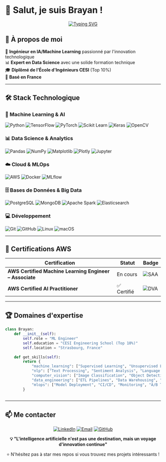 # 👋 Salut, je suis Brayan !

<div align="center">
  
[![Typing SVG](https://readme-typing-svg.herokuapp.com?font=Fira+Code&pause=1000&color=2E97F7&center=true&vCenter=true&width=435&lines=ML+Engineer+%7C+AI+Enthusiast;Data+Science;CESI+Graduate+%7C+Top+10%25)](https://git.io/typing-svg)

</div>

## 🚀 À propos de moi

🤖 **Ingénieur en IA/Machine Learning** passionné par l'innovation technologique  
📊 **Expert en Data Science** avec une solide formation technique  
🎓 **Diplômé de l'École d'Ingénieurs CESI** (Top 10%)  
📍 **Basé en France**  

---

## 🛠️ Stack Technologique

### 🤖 Machine Learning & AI
![Python](https://img.shields.io/badge/Python-3776AB?style=for-the-badge&logo=python&logoColor=white)
![TensorFlow](https://img.shields.io/badge/TensorFlow-FF6F00?style=for-the-badge&logo=tensorflow&logoColor=white)
![PyTorch](https://img.shields.io/badge/PyTorch-EE4C2C?style=for-the-badge&logo=pytorch&logoColor=white)
![Scikit Learn](https://img.shields.io/badge/scikit--learn-F7931E?style=for-the-badge&logo=scikit-learn&logoColor=white)
![Keras](https://img.shields.io/badge/Keras-D00000?style=for-the-badge&logo=Keras&logoColor=white)
![OpenCV](https://img.shields.io/badge/opencv-%23white.svg?style=for-the-badge&logo=opencv&logoColor=white)

### 📊 Data Science & Analytics
![Pandas](https://img.shields.io/badge/pandas-%23150458.svg?style=for-the-badge&logo=pandas&logoColor=white)
![NumPy](https://img.shields.io/badge/numpy-%23013243.svg?style=for-the-badge&logo=numpy&logoColor=white)
![Matplotlib](https://img.shields.io/badge/Matplotlib-%23ffffff.svg?style=for-the-badge&logo=Matplotlib&logoColor=black)
![Plotly](https://img.shields.io/badge/Plotly-%233F4F75.svg?style=for-the-badge&logo=plotly&logoColor=white)
![Jupyter](https://img.shields.io/badge/Jupyter-F37626?style=for-the-badge&logo=jupyter&logoColor=white)

### ☁️ Cloud & MLOps
![AWS](https://img.shields.io/badge/AWS-%23FF9900.svg?style=for-the-badge&logo=amazon-aws&logoColor=white)
![Docker](https://img.shields.io/badge/docker-%230db7ed.svg?style=for-the-badge&logo=docker&logoColor=white)
![MLflow](https://img.shields.io/badge/mlflow-%23d9ead3.svg?style=for-the-badge&logo=numpy&logoColor=blue)

### 🗄️ Bases de Données & Big Data
![PostgreSQL](https://img.shields.io/badge/postgresql-%23316192.svg?style=for-the-badge&logo=postgresql&logoColor=white)
![MongoDB](https://img.shields.io/badge/MongoDB-%234ea94b.svg?style=for-the-badge&logo=mongodb&logoColor=white)
![Apache Spark](https://img.shields.io/badge/Apache%20Spark-FDEE21?style=for-the-badge&logo=apachespark&logoColor=black)
![Elasticsearch](https://img.shields.io/badge/-ElasticSearch-005571?style=for-the-badge&logo=elasticsearch)

### 💻 Développement
![Git](https://img.shields.io/badge/git-%23F05033.svg?style=for-the-badge&logo=git&logoColor=white)
![GitHub](https://img.shields.io/badge/github-%23121011.svg?style=for-the-badge&logo=github&logoColor=white)
![Linux](https://img.shields.io/badge/Linux-FCC624?style=for-the-badge&logo=linux&logoColor=black)
![macOS](https://img.shields.io/badge/mac%20os-000000?style=for-the-badge&logo=macos&logoColor=F0F0F0)

---

## 🏅 Certifications AWS

| Certification | Statut | Badge |
|---------------|--------|-------|
| **AWS Certified Machine Learning Engineer – Associate** | En cours | ![SAA](https://img.shields.io/badge/MLA-C01-FF9900?style=flat-square&logo=amazonaws) |
| **AWS Certified AI Practitioner** | ✅ Certifié | ![DVA](https://img.shields.io/badge/AIP-C01-FF9900?style=flat-square&logo=amazonaws) |

---

## 🏆 Domaines d'expertise

```python
class Brayan:
    def __init__(self):
        self.role = "ML Engineer"
        self.education = "CESI Engineering School (Top 10%)"
        self.location = "Strasbourg, France"
        
    def get_skills(self):
        return {
            "machine_learning": ["Supervised Learning", "Unsupervised Learning", "Deep Learning"],
            "nlp": ["Text Processing", "Sentiment Analysis", "Language Models"],
            "computer_vision": ["Image Classification", "Object Detection", "OCR"],
            "data_engineering": ["ETL Pipelines", "Data Warehousing", "Real-time Processing"],
            "mlops": ["Model Deployment", "CI/CD", "Monitoring", "A/B Testing"]
        }
    
```

---

## 📫 Me contacter

<div align="center">

[![LinkedIn](https://img.shields.io/badge/LinkedIn-0077B5?style=for-the-badge&logo=linkedin&logoColor=white)](https://www.linkedin.com/in/brayan-biout/)
[![Email](https://img.shields.io/badge/Email-D14836?style=for-the-badge&logo=gmail&logoColor=white)](mailto:brayan.biout@outlook.fr)
[![GitHub](https://img.shields.io/badge/GitHub-100000?style=for-the-badge&logo=github&logoColor=white)](https://github.com/brayedna)

</div>

<div align="center">
  
**💡 "L'intelligence artificielle n'est pas une destination, mais un voyage d'innovation continue"**

⭐ N'hésitez pas à star mes repos si vous trouvez mes projets intéressants !

</div> 
